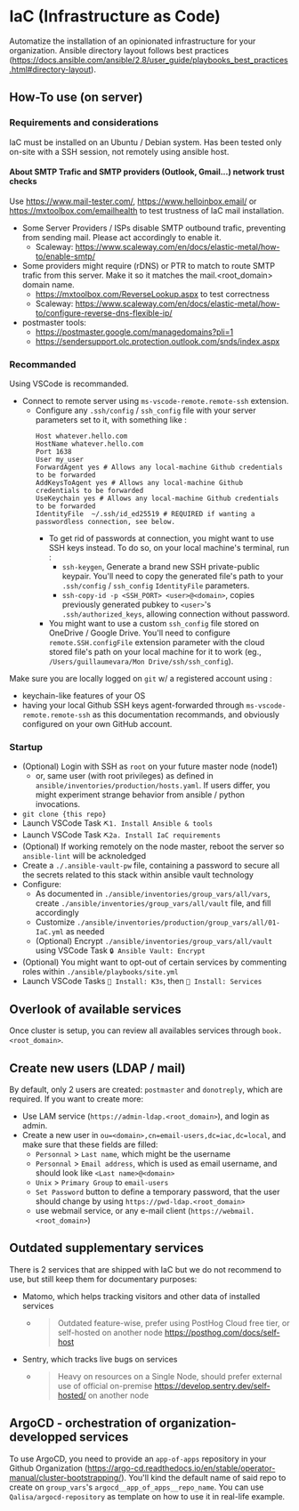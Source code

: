 # IaC (Infrastructure as Code)
Automatize the installation of an opinionated infrastructure for your organization.
Ansible directory layout follows best practices (https://docs.ansible.com/ansible/2.8/user_guide/playbooks_best_practices.html#directory-layout).

## How-To use (on server)

### Requirements and considerations
IaC must be installed on an Ubuntu / Debian system. Has been tested only on-site with a SSH session, not remotely using ansible host.

#### About SMTP Trafic and SMTP providers (Outlook, Gmail...) network trust checks
Use https://www.mail-tester.com/, https://www.helloinbox.email/ or https://mxtoolbox.com/emailhealth to test trustness of IaC mail installation.
- Some Server Providers / ISPs disable SMTP outbound trafic, preventing from sending mail. Please act accordingly to enable it.
  - Scaleway: https://www.scaleway.com/en/docs/elastic-metal/how-to/enable-smtp/
- Some providers might require (rDNS) or PTR to match to route SMTP trafic from this server. Make it so it matches the mail.<root_domain> domain name.
  - https://mxtoolbox.com/ReverseLookup.aspx to test correctness
  - Scaleway: https://www.scaleway.com/en/docs/elastic-metal/how-to/configure-reverse-dns-flexible-ip/
- postmaster tools:
  - https://postmaster.google.com/managedomains?pli=1
  - https://sendersupport.olc.protection.outlook.com/snds/index.aspx

### Recommanded
Using VSCode is recommanded.
- Connect to remote server using `ms-vscode-remote.remote-ssh` extension. 
  - Configure any `.ssh/config` / `ssh_config` file with your server parameters set to it, with something like :
    ```
    Host whatever.hello.com
    HostName whatever.hello.com
    Port 1638
    User my_user
    ForwardAgent yes # Allows any local-machine Github credentials to be forwarded
    AddKeysToAgent yes # Allows any local-machine Github credentials to be forwarded
    UseKeychain yes # Allows any local-machine Github credentials to be forwarded
    IdentityFile  ~/.ssh/id_ed25519 # REQUIRED if wanting a passwordless connection, see below.
    ```
    - To get rid of passwords at connection, you might want to use SSH keys instead. To do so, on your local machine's terminal, run : 
        - `ssh-keygen`, Generate a brand new SSH private-public keypair. You'll need to copy the generated file's path to your `.ssh/config` / `ssh_config` `IdentityFile` parameters.
        - `ssh-copy-id -p <SSH_PORT> <user>@<domain>`, copies previously generated pubkey to `<user>`'s `.ssh/authorized_keys`, allowing connection without password.
    - You might want to use a custom `ssh_config` file stored on OneDrive / Google Drive. You'll need to configure `remote.SSH.configFile` extension parameter with the cloud stored file's path on your local machine for it to work (eg., `/Users/guillaumevara/Mon Drive/ssh/ssh_config`).

Make sure you are locally logged on `git` w/ a registered account using :
  - keychain-like features of your OS
  - having your local Github SSH keys agent-forwarded through `ms-vscode-remote.remote-ssh` as this documentation recommands, and obviously configured on your own GitHub account.

### Startup
- (Optional) Login with SSH as `root` on your future master node (node1)
  - or, same user (with root privileges) as defined in `ansible/inventories/production/hosts.yaml`. If users differ, you might experiment strange behavior from ansible / python invocations.
- `git clone {this repo}`
- Launch VSCode Task `⛏1. Install Ansible & tools`
- Launch VSCode Task `⛏2a. Install IaC requirements`
- (Optional) If working remotely on the node master, reboot the server so `ansible-lint` will be acknoledged
- Create a `./.ansible-vault-pw` file, containing a password to secure all the secrets related to this stack within ansible vault technology
- Configure:
  - As documented in `./ansible/inventories/group_vars/all/vars`, create `./ansible/inventories/group_vars/all/vault` file, and fill accordingly
  - Customize `./ansible/inventories/production/group_vars/all/01-IaC.yml` as needed
  - (Optional) Encrypt `./ansible/inventories/group_vars/all/vault` using VSCode Task `🔒 Ansible Vault: Encrypt`
- (Optional) You might want to opt-out of certain services by commenting roles within `./ansible/playbooks/site.yml`
- Launch VSCode Tasks `🚀 Install: K3s`, then `🚀 Install: Services`

## Overlook of available services
Once cluster is setup, you can review all availables services through `book.<root_domain>`.

## Create new users (LDAP / mail)
By default, only 2 users are created: `postmaster` and `donotreply`, which are required. If you want to create more:
- Use LAM service (`https://admin-ldap.<root_domain>`), and login as admin.
- Create a new user in `ou=<domain>,cn=email-users,dc=iac,dc=local`, and make sure that these fields are filled:
  - `Personnal` > `Last name`, which might be the username
  - `Personnal` > `Email address`, which is used as email username, and should look like `<Last name>@<domain>`
  - `Unix` > `Primary Group` to `email-users`
  - `Set Password` button to define a temporary password, that the user should change by using `https://pwd-ldap.<root_domain>`
  - use webmail service, or any e-mail client (`https://webmail.<root_domain>`)

## Outdated supplementary services
There is 2 services that are shipped with IaC but we do not recommend to use, but still keep them for documentary purposes:

- Matomo, which helps tracking visitors and other data of installed services
  - > Outdated feature-wise, prefer using PostHog Cloud free tier, or self-hosted on another node https://posthog.com/docs/self-host
- Sentry, which tracks live bugs on services
  - > Heavy on resources on a Single Node, should prefer external use of official on-premise https://develop.sentry.dev/self-hosted/ on another node

## ArgoCD - orchestration of organization-developped services
To use ArgoCD, you need to provide an `app-of-apps` repository in your Github Organization (https://argo-cd.readthedocs.io/en/stable/operator-manual/cluster-bootstrapping/). You'll kind the default name of said repo to create on `group_vars`'s `argocd__app_of_apps__repo_name`.
You can use `Qalisa/argocd-repository` as template on how to use it in real-life example.
